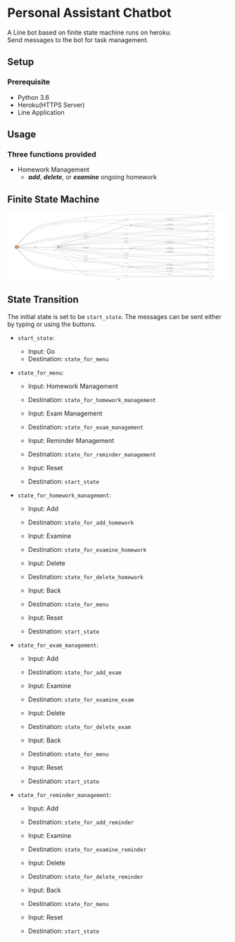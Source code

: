 # Personal Assistant Chatbot
A Line bot based on finite state machine runs on heroku.<br>
Send messages to the bot for task management.<br>

## Setup
### Prerequisite
* Python 3.6
* Heroku(HTTPS Server)
* Line Application

## Usage
### Three functions provided
* Homework Management<br>
    * ___add___, ___delete___, or ___examine___ ongoing homework<br>


## Finite State Machine
![fsm](./fsm.png)

## State Transition
The initial state is set to be `start_state`.
The messages can be sent either by typing or using the buttons.

* `start_state`:<br>
    * Input: Go<br>
    * Destination: `state_for_menu`<br>
    
* `state_for_menu`:<br>
    * Input: Homework Management<br>
    * Destination: `state_for_homework_management`<br>
    
    * Input: Exam Management<br>
    * Destination: `state_for_exam_management`<br>
    
    * Input: Reminder Management<br>
    * Destination: `state_for_reminder_management`<br>

    * Input: Reset<br>
    * Destination: `start_state`<br>
    
* `state_for_homework_management`:<br>
    * Input: Add<br>
    * Destination: `state_for_add_homework`<br>
    
    * Input: Examine<br>
    * Destination: `state_for_examine_homework`<br>
    
    * Input: Delete<br>
    * Destination: `state_for_delete_homework`<br>
    
    * Input: Back<br>
    * Destination: `state_for_menu`<br>
    
    * Input: Reset<br>
    * Destination: `start_state`<br>
    
* `state_for_exam_management`:<br>
    * Input: Add<br>
    * Destination: `state_for_add_exam`<br>
    
    * Input: Examine<br>
    * Destination: `state_for_examine_exam`<br>
    
    * Input: Delete<br>
    * Destination: `state_for_delete_exam`<br>
    
    * Input: Back<br>
    * Destination: `state_for_menu`<br>
    
    * Input: Reset<br>
    * Destination: `start_state`<br>
    
* `state_for_reminder_management`:<br>
    * Input: Add<br>
    * Destination: `state_for_add_reminder`<br>
    
    * Input: Examine<br>
    * Destination: `state_for_examine_reminder`<br>
    
    * Input: Delete<br>
    * Destination: `state_for_delete_reminder`<br>
    
    * Input: Back<br>
    * Destination: `state_for_menu`<br>
    
    * Input: Reset<br>
    * Destination: `start_state`<br>    